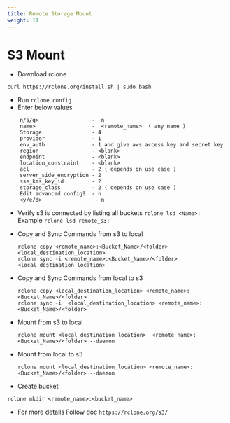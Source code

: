 ```yaml
---
title: Remote Storage Mount
weight: 11
--- 
```


# S3 Mount

- Download rclone
```
curl https://rclone.org/install.sh | sudo bash
```
- Run 
`rclone config
`
- Enter below values 

```
    n/s/q>                 -  n 
    name>                  -  <remote_name>  ( any name )
    Storage                - 4
    provider               - 1
    env_auth               - 1 and give aws access key and secret key
    region                 - <blank>
    endpoint               - <blank>
    location_constraint    - <blank>
    acl                    - 2 ( depends on use case )
    server_side_encryption - 2
    sse_kms_key_id         - 2
    storage_class          - 2 ( depends on use case )
    Edit advanced config?  - n
    <y/e/d>                 - n

```

- Verify s3 is connected by listing all buckets `rclone lsd <Name>:`  
  Example   `rclone lsd remote_s3:`
  
- Copy and Sync Commands from s3 to local

    ```
    rclone copy <remote_name>:<Bucket_Name>/<folder> <local_destination_location>
    rclone sync -i <remote_name>:<Bucket_Name>/<folder> <local_destination_location>
  ```
  
- Copy and Sync Commands from local to s3

    ```
    rclone copy <local_destination_location> <remote_name>:<Bucket_Name>/<folder>
    rclone sync -i  <local_destination_location> <remote_name>:<Bucket_Name>/<folder>
  ```
  
- Mount from s3 to local

    ```
    rclone mount <local_destination_location>  <remote_name>:<Bucket_Name>/<folder> --daemon 
   ```
  
- Mount from local to s3

    ```
    rclone mount <local_destination_location> <remote_name>:<Bucket_Name>/<folder> --daemon 
   ```
  
- Create bucket
```
rclone mkdir <remote_name>:<bucket_name>
```
- For more details Follow doc `https://rclone.org/s3/`

